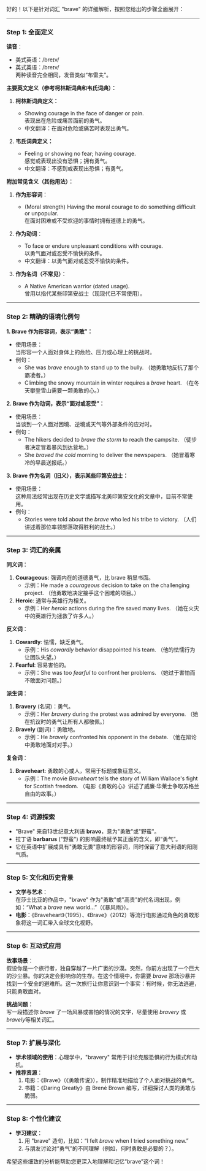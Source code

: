好的！以下是针对词汇 "brave" 的详细解析，按照您给出的步骤全面展开：

---

### Step 1: 全面定义

**读音**：  
- 美式英语：/breɪv/  
- 英式英语：/breɪv/  
两种读音完全相同，发音类似“布雷夫”。

**主要英文定义（参考柯林斯词典和韦氏词典）：**  
1. **柯林斯词典定义：**  
   - Showing courage in the face of danger or pain.  
     表现出在危险或痛苦面前的勇气。  
   - 中文翻译：在面对危险或痛苦时表现出勇气。

2. **韦氏词典定义：**  
   - Feeling or showing no fear; having courage.  
     感觉或表现出没有恐惧；拥有勇气。
   - 中文翻译：不感到或表现出恐惧；有勇气。

**附加常见含义（其他用法）：**  
1. **作为形容词**：  
   - (Moral strength) Having the moral courage to do something difficult or unpopular.  
     在面对困难或不受欢迎的事情时拥有道德上的勇气。  

2. **作为动词**：  
   - To face or endure unpleasant conditions with courage.  
     以勇气面对或忍受不愉快的条件。  
   - 中文翻译：以勇气面对或忍受不愉快的条件。  

3. **作为名词（不常见）**：  
   - A Native American warrior (dated usage).  
     曾用以指代某些印第安战士（现现代已不常使用）。  

---

### Step 2: 精确的语境化例句

**1. Brave 作为形容词，表示“勇敢”：**

- 使用场景：  
   当形容一个人面对身体上的危险、压力或心理上的挑战时。  
- 例句：  
   - She was *brave* enough to stand up to the bully. （她勇敢地反抗了那个霸凌者。）  
   - Climbing the snowy mountain in winter requires a *brave* heart. （在冬天攀登雪山需要一颗勇敢的心。）

**2. Brave 作为动词，表示“面对或忍受”：**

- 使用场景：  
   当谈到一个人面对困境、逆境或天气等外部条件的应对时。  
- 例句：  
   - The hikers decided to *brave the storm* to reach the campsite. （徒步者决定冒着暴风到达营地。）  
   - She *braved the cold* morning to deliver the newspapers. （她冒着寒冷的早晨送报纸。）

**3. Brave 作为名词（旧义），表示某些印第安战士：**

- 使用场景：  
   这种用法经常出现在历史文学或描写北美印第安文化的文章中，目前不常使用。  
- 例句：  
   - Stories were told about the *brave* who led his tribe to victory. （人们讲述着那位率领部落取得胜利的战士。）

---

### Step 3: 词汇的亲属

**同义词**：  
1. **Courageous**: 强调内在的道德勇气，比 brave 稍显书面。  
   - 示例：He made a *courageous* decision to take on the challenging project. （他勇敢地决定接手这个困难的项目。）  
2. **Heroic**: 通常与英雄行为相关。  
   - 示例：Her *heroic* actions during the fire saved many lives. （她在火灾中的英雄行为拯救了许多人。）  

**反义词**：  
1. **Cowardly**: 怯懦，缺乏勇气。  
   - 示例：His *cowardly* behavior disappointed his team. （他的怯懦行为让团队失望。）  
2. **Fearful**: 容易害怕的。  
   - 示例：She was too *fearful* to confront her problems. （她过于害怕而不敢面对问题。）

**派生词**：  
1. **Bravery** (名词)：勇气。  
   - 示例：Her *bravery* during the protest was admired by everyone. （她在抗议时的勇气让所有人都敬佩。）  
2. **Bravely** (副词)：勇敢地。  
   - 示例：He *bravely* confronted his opponent in the debate. （他在辩论中勇敢地面对对手。）

**复合词**：  
1. **Braveheart**: 勇敢的心或人，常用于标题或象征意义。  
   - 示例：The movie *Braveheart* tells the story of William Wallace's fight for Scottish freedom. （电影《勇敢的心》讲述了威廉·华莱士争取苏格兰自由的故事。）

---

### Step 4: 词源探索

- "Brave" 来自13世纪意大利语 **bravo**，意为"勇敢"或"野蛮"。  
- 拉丁语 **barbarus** ("野蛮") 的影响最终赋予其正面的含义，即“勇气”。  
- 它在英语中扩展成具有"勇敢无畏"意味的形容词，同时保留了意大利语的阳刚气质。

---

### Step 5: 文化和历史背景

- **文学与艺术**：  
   在莎士比亚的作品中，"brave" 作为"勇敢"或"高贵"的代名词出现，例如：“What a *brave* new world…”（《暴风雨》）。  
- **电影**：《Braveheart》（1995）、《Brave》（2012）等流行电影通过角色的勇敢形象将这一词汇带入全球文化视野。  

---

### Step 6: 互动式应用

**故事场景**：  
假设你是一个旅行者，独自穿越了一片广袤的沙漠。突然，你前方出现了一个巨大的沙尘暴。你的决定会影响你的生存。在这个情境中，你需要 *brave* 那场沙暴并找到一个安全的避难所。这一次旅行让你意识到一个事实：有时候，你无法逃避，只能勇敢面对。

**挑战问题**：  
写一段描述你 *brave* 了一场风暴或害怕的情况的文字，尽量使用 *bravery* 或 *bravely*等相关词汇。

---

### Step 7: 扩展与深化

- **学术领域的使用**：心理学中，"bravery" 常用于讨论克服恐惧的行为模式和动机。  
- **推荐资源**：  
   1. 电影：《Brave》（《勇敢传说》），制作精准地描绘了个人面对挑战的勇气。  
   2. 书籍：《Daring Greatly》由 Brené Brown 编写，详细探讨人类的勇敢与脆弱。

---

### Step 8: 个性化建议

- **学习建议**：  
   1. 用 "brave" 造句，比如：“I felt *brave* when I tried something new.”  
   2. 与朋友讨论对“勇气”的不同理解（例如，何时勇敢是必要的？）。

希望这些细致的分析能帮助您更深入地理解和记忆“brave”这个词！